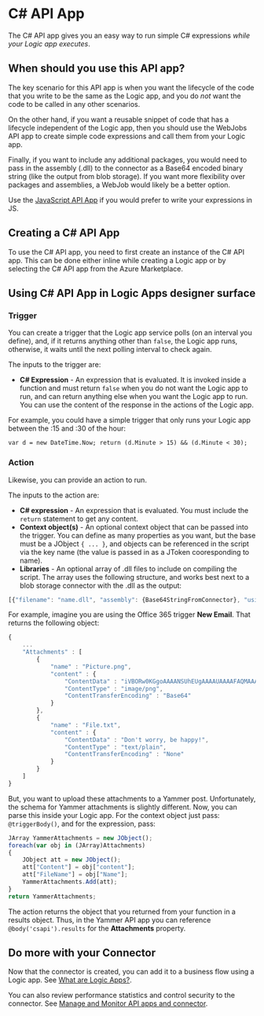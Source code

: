 <properties
   pageTitle="Run C# expressions in a C# API App in a logic app | Microsoft Azure"
   description="C# Api App or connector"
   services="app-service\logic"
   documentationCenter=".net"
   authors="jeffhollan"
   manager="dwrede"
   editor=""/>

<tags
   ms.service="app-service-logic"
   ms.devlang="multiple"
   ms.topic="article"
   ms.tgt_pltfrm="na"
   ms.workload="integration"
   ms.date="01/19/2016"
   ms.author="jehollan"/>

# C\# API App
The C# API app gives you an easy way to run simple C# expressions *while your Logic app executes*.

## When should you use this API app?
The key scenario for this API app is when you want the lifecycle of the code that you write to be the same as the Logic app, and you do *not* want the code to be called in any other scenarios.

On the other hand, if you want a reusable snippet of code that has a lifecycle independent of the Logic app, then you should use the WebJobs API app to create simple code expressions and call them from your Logic app.

Finally, if you want to include any additional packages, you would need to pass in the assembly (.dll) to the connector as a Base64 encoded binary string (like the output from blob storage).  If you want more flexibility over packages and assemblies, a WebJob would likely be a better option.

Use the [JavaScript API App](app-service-logic-javascript-api.md) if you would prefer to write your expressions in JS.

## Creating a C\# API App
To use the C# API app, you need to first create an instance of the C# API app. This can be done either inline while creating a Logic app or by selecting the C# API app from the Azure Marketplace.

## Using C\# API App in Logic Apps designer surface
### Trigger
You can create a trigger that the Logic app service polls (on an interval you define), and, if it returns anything other than `false`, the Logic app runs, otherwise, it waits until the next polling interval to check again.

The inputs to the trigger are:

* **C# Expression**  - An expression that is evaluated. It is invoked inside a function and must return `false` when you do not want the Logic app to run, and can return anything else when you want the Logic app to run. You can use the content of the response in the actions of the Logic app.

For example, you could have a simple trigger that only runs your Logic app between the :15 and :30 of the hour:

```
var d = new DateTime.Now; return (d.Minute > 15) && (d.Minute < 30);
```

### Action
Likewise, you can provide an action to run. 

The inputs to the action are:

* **C# expression**  - An expression that is evaluated. You must include the `return` statement to get any content. 
* **Context object(s)** - An optional context object that can be passed into the trigger. You can define as many properties as you want, but the base must be a JObject `{ ... }`, and objects can be referenced in the script via the key name (the value is passed in as a JToken cooresponding to name).
* **Libraries** - An optional array of .dll files to include on compiling the script.  The array uses the following structure, and works best next to a blob storage connector with the .dll as the output:

```javascript
[{"filename": "name.dll", "assembly": {Base64StringFromConnector}, "usingstatment": "using Library.Reference;"}]
```

For example, imagine you are using the Office 365 trigger **New Email**. That returns the following object:

```javascript
{
    ...
    "Attachments" : [
        {
            "name" : "Picture.png",
            "content" : {
                "ContentData" : "iVBORw0KGgoAAAANSUhEUgAAAAUAAAAFAQMAAAC3obSmAAAABGdBTUEAALGPC/xhBQAAAAFzUkdCAK7OHOkAAAAGUExURf///wAAAFXC034AAAASSURBVAjXY2BgCGBgYOhgKAAABEIBSWDJEbYAAAAASUVORK5CYII=",
                "ContentType" : "image/png",
                "ContentTransferEncoding" : "Base64"
            }
        },    
        {
            "name" : "File.txt",
            "content" : {
                "ContentData" : "Don't worry, be happy!",
                "ContentType" : "text/plain",
                "ContentTransferEncoding" : "None"
            }
        }    
    ]
}
```

But, you want to upload these attachments to a Yammer post. Unfortunately, the schema for Yammer attachments is slightly different. Now, you can parse this inside your Logic app. For the context object just pass: `@triggerBody()`, and for the expression, pass:

```javascript
JArray YammerAttachments = new JObject();
foreach(var obj in (JArray)Attachments)
{
    JObject att = new JObject();
    att["Content"] = obj["content"];
    att["FileName"] = obj["Name"];
    YammerAttachments.Add(att);    
}
return YammerAttachments;
```

The action returns the object that you returned from your function in a results object. Thus, in the Yammer API app you can reference `@body('csapi').results` for the **Attachments** property.

## Do more with your Connector
Now that the connector is created, you can add it to a business flow using a Logic app. See [What are Logic Apps?](app-service-logic-what-are-logic-apps.md).

You can also review performance statistics and control security to the connector. See [Manage  and Monitor API apps and connector](../app-service-api/app-service-api-manage-in-portal.md).

<!--References -->

<!--Links -->

[Creating a Logic App]: app-service-logic-create-a-logic-app.md
